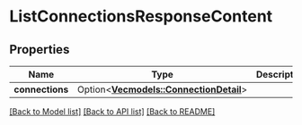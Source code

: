 # ListConnectionsResponseContent

## Properties

Name | Type | Description | Notes
------------ | ------------- | ------------- | -------------
**connections** | Option<[**Vec<models::ConnectionDetail>**](ConnectionDetail.md)> |  | [optional]

[[Back to Model list]](../README.md#documentation-for-models) [[Back to API list]](../README.md#documentation-for-api-endpoints) [[Back to README]](../README.md)


